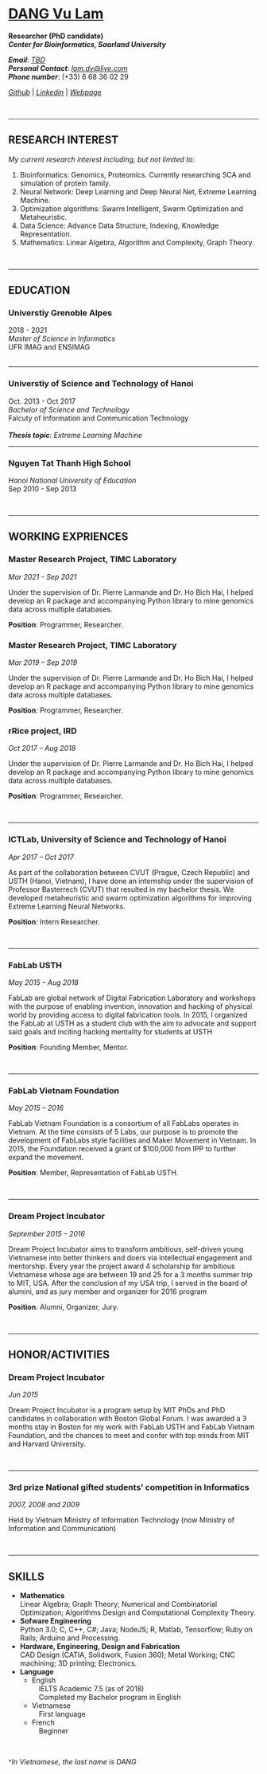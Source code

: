 # [DANG Vu Lam](#1)

**Researcher (PhD candidate) <br>**
***Center for Bioinformatics, Saarland University***

***Email***: [*TBD*]()<br>
***Personal Contact***: [*lam.dv@live.com*](mailto:lam.dv@live.com)<br>
***Phone number***: (+33) 6 68 36 02 29 

[*Github*](https://github.com/lamdv) | [*Linkedin*](https://www.linkedin.com/in/dang-vu-lam-308497b0/) | [*Webpage*](https://lamdv.github.io/)

&nbsp;
<hr style="height:1px;border:none;color:#333;background-color:#333;"/>

## RESEARCH INTEREST

*My current research interest including, but not limited to:*

1. Bioinformatics: Genomics, Proteomics. Currently researching SCA and simulation of protein family.
1. Neural Network: Deep Learning and Deep Neural Net, Extreme Learning Machine.
1. Optimization algorithms: Swarm Intelligent, Swarm Optimization and Metaheuristic.
1. Data Science: Advance Data Structure, Indexing, Knowledge Representation.
2. Mathematics: Linear Algebra, Algorithm and Complexity, Graph Theory.

&nbsp;
<hr style="height:1px;border:none;color:#333;background-color:#333;"/>

## EDUCATION

### Universtiy Grenoble Alpes

2018 - 2021<br>
*Master of Science in Informatics*<br>
UFR IMAG and ENSIMAG<br>&nbsp;<br>

<hr>

### Universtiy of Science and Technology of Hanoi

Oct. 2013 - Oct 2017<br>
*Bachelor of Science and Technology*<br>
Falcuty of Information and Communication Technology<br>&nbsp;<br>
***Thesis topic**: Extreme Learning Machine*

<hr>

### Nguyen Tat Thanh High School

*Hanoi National University of Education*<br>
Sep 2010 - Sep 2013

&nbsp;
<hr style="height:1px;border:none;color:#333;background-color:#333;"/>

## WORKING EXPRIENCES

### Master Research Project, TIMC Laboratory
*Mar 2021 - Sep 2021*

Under the supervision of Dr. Pierre Larmande and Dr. Ho Bich Hai, I helped develop an R package and accompanying Python library to mine genomics data across multiple databases.

**Position**: Programmer, Researcher.

### Master Research Project, TIMC Laboratory
*Mar 2019 – Sep 2019*

Under the supervision of Dr. Pierre Larmande and Dr. Ho Bich Hai, I helped develop an R package and accompanying Python library to mine genomics data across multiple databases.

**Position**: Programmer, Researcher.
### rRice project, IRD
*Oct 2017 – Aug 2018*

Under the supervision of Dr. Pierre Larmande and Dr. Ho Bich Hai, I helped develop an R package and accompanying Python library to mine genomics data across multiple databases.

**Position**: Programmer, Researcher.

&nbsp;
<hr>

### ICTLab, University of Science and Technology of Hanoi
*Apr 2017 – Oct 2017*

As part of the collaboration between CVUT (Prague, Czech Republic) and USTH (Hanoi, Vietnam), I have done an internship under the supervision of Professor Basterrech (CVUT) that resulted in my bachelor thesis. We developed metaheuristic and swarm optimization algorithms for improving Extreme Learning Neural Networks.

**Position**: Intern Researcher.

&nbsp;
<hr>

### FabLab USTH
*May 2015 – Aug 2018*

FabLab are global network of Digital Fabrication Laboratory and workshops with the purpose of enabling invention, innovation and hacking of physical world by providing access to digital fabrication tools. In 2015, I organized the FabLab at USTH as a student club with the aim to advocate and support said goals and inciting hacking mentality for students at USTH

**Position**: Founding Member, Mentor.

&nbsp;
<hr>

### FabLab Vietnam Foundation
*May 2015 – 2016*

FabLab Vietnam Foundation is a consortium of all FabLabs operates in Vietnam. At the time consists of 5 Labs, our purpose is to promote the development of FabLabs style facilities and Maker Movement in Vietnam. In 2015, the Foundation received a grant of $100,000 from IPP to further expand the movement.

**Position**: Member, Representation of FabLab USTH.

&nbsp;
<hr>

### Dream Project Incubator
*September 2015 – 2016*

Dream Project Incubator aims to transform ambitious, self-driven young Vietnamese into better thinkers and doers via intellectual engagement and mentorship. Every year the project award 4 scholarship for ambitious Vietnamese whose age are between 19 and 25 for a 3 months summer trip to MIT, USA. After the conclusion of my USA trip, I served in the board of alumini, and as jury member and organizer for 2016 program

**Position**: Alumni, Organizer, Jury.

&nbsp;
<hr style="height:1px;border:none;color:#333;background-color:#333;"/>

## HONOR/ACTIVITIES

### Dream Project Incubator
*Jun 2015*

Dream Project Incubator is a program setup by MIT PhDs and PhD candidates in collaboration with Boston Global Forum. I was awarded a 3 months stay in Boston for my work with FabLab USTH and FabLab Vietnam Foundation, and the chances to meet and confer with top minds from MIT and Harvard University.

&nbsp;
<hr>

### 3rd prize National gifted students’ competition in Informatics
*2007, 2008 and 2009*

Held by Vietnam Ministry of Information Technology (now Ministry of Information and Communication)

&nbsp;
<hr style="height:1px;border:none;color:#333;background-color:#333;"/>

## SKILLS

* **Mathematics**<br>
  Linear Algebra; Graph Theory; Numerical and Combinatorial Optimization; Algorithms Design and Computational Complexity Theory.
* **Sofware Engineering**<br>
  Python 3.0; C, C++, C#; Java; NodeJS; R, Matlab, Tensorflow; Ruby on Rails; Arduino and Processing.
* **Hardware, Engineering, Design and Fabrication**<br>
  CAD Design (CATIA, Solidwork, Fusion 360); Metal Working; CNC machining; 3D printing; Electronics.
* **Language**<br>
    * English<br>
      &emsp;IELTS Academic 7.5 (as of 2018)<br>
      &emsp;Completed my Bachelor program in English<br>
    * Vietnamese<br>
      &emsp;First language
    * French<br>
      &emsp;Beginner

&nbsp;

<a name="1">^</a>*In Vietnamese, the last name is DANG*